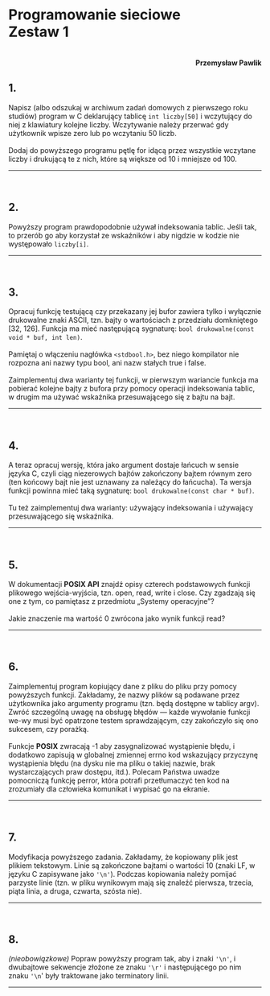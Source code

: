 # **Programowanie sieciowe** <br/> **Zestaw 1**
<br>
<div style="text-align: right"><b>Przemysław Pawlik</b></div>

## **1.**
Napisz (albo odszukaj w archiwum zadań domowych z pierwszego roku studiów) program w C deklarujący tablicę ``int liczby[50]`` i wczytujący do niej z klawiatury kolejne liczby. Wczytywanie należy przerwać gdy użytkownik wpisze zero lub po wczytaniu 50 liczb.
<br>
<br>
Dodaj do powyższego programu pętlę for idącą przez wszystkie wczytane liczby i drukującą te z nich, które są większe od 10 i mniejsze od 100.

----------
<br>

## **2.**
Powyższy program prawdopodobnie używał indeksowania tablic. Jeśli tak, to przerób go aby korzystał ze wskaźników i aby nigdzie w kodzie nie występowało ``liczby[i]``.

----------
<br>

## **3.**
Opracuj funkcję testującą czy przekazany jej bufor zawiera tylko i wyłącznie drukowalne znaki ASCII, tzn. bajty o wartościach z przedziału domkniętego [32, 126]. Funkcja ma mieć następującą sygnaturę: ``bool drukowalne(const void * buf, int len)``.
<br>
<br>
Pamiętaj o włączeniu nagłówka ``<stdbool.h>``, bez niego kompilator nie rozpozna ani nazwy typu bool, ani nazw stałych true i false.
<br>
<br>
Zaimplementuj dwa warianty tej funkcji, w pierwszym wariancie funkcja ma pobierać kolejne bajty z bufora przy pomocy operacji indeksowania tablic, w drugim ma używać wskaźnika przesuwającego się z bajtu na bajt.

----------
<br>

## **4.**
A teraz opracuj wersję, która jako argument dostaje łańcuch w sensie języka C, czyli ciąg niezerowych bajtów zakończony bajtem równym zero (ten końcowy bajt nie jest uznawany za należący do łańcucha). Ta wersja funkcji powinna mieć taką sygnaturę: ``bool drukowalne(const char * buf)``.
<br>
<br>
Tu też zaimplementuj dwa warianty: używający indeksowania i używający przesuwającego się wskaźnika.

----------
<br>

## **5.**
W dokumentacji **POSIX API** znajdź opisy czterech podstawowych funkcji plikowego wejścia-wyjścia, tzn. open, read, write i close. Czy zgadzają się one z tym, co pamiętasz z przedmiotu „Systemy operacyjne”? 
<br>
<br>
Jakie znaczenie ma wartość 0 zwrócona jako wynik funkcji read?

----------
<br>

## **6.**
Zaimplementuj program kopiujący dane z pliku do pliku przy pomocy powyższych funkcji. Zakładamy, że nazwy plików są podawane przez użytkownika jako argumenty programu (tzn. będą dostępne w tablicy argv). Zwróć szczególną uwagę na obsługę błędów — każde wywołanie funkcji we-wy musi być opatrzone testem sprawdzającym, czy zakończyło się ono sukcesem, czy porażką.
<br>
<br>
Funkcje **POSIX** zwracają -1 aby zasygnalizować wystąpienie błędu, i dodatkowo zapisują w globalnej zmiennej errno kod wskazujący przyczynę wystąpienia błędu (na dysku nie ma pliku o takiej nazwie, brak wystarczających praw dostępu, itd.). Polecam Państwa uwadze pomocniczą funkcję perror, która potrafi przetłumaczyć ten kod na zrozumiały dla człowieka komunikat i wypisać go na ekranie.

----------
<br>

## **7.**
Modyfikacja powyższego zadania. Zakładamy, że kopiowany plik jest plikiem tekstowym. Linie są zakończone bajtami o wartości 10 (znaki LF, w języku C zapisywane jako ``'\n'``). Podczas kopiowania należy pomijać parzyste linie (tzn. w pliku wynikowym mają się znaleźć pierwsza, trzecia, piąta linia, a druga, czwarta, szósta nie).

----------
<br>

## **8.**
*(nieobowiązkowe)* Popraw powyższy program tak, aby i znaki ``'\n'``, i dwubajtowe sekwencje złożone ze znaku ``'\r'`` i następującego po nim znaku ``'\n``' były traktowane jako terminatory linii.

----------
<br>